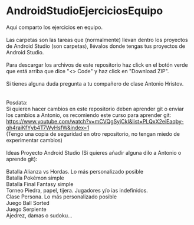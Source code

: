 # AndroidStudioEjerciciosEquipo

Aqui comparto los ejercicios en equipo.<br><br>
Las carpetas son las tareas que (normalmente) llevan dentro los proyectos de Android Studio (son carpetas), llévalos donde tengas tus proyectos de Android Studio.<br><br>
Para descargar los archivos de este repositorio haz click en el botón verde que está arriba que dice "<> Code" y haz click en "Download ZIP".<br><br>
Si tienes alguna duda pregunta a tu compañero de clase Antonio Hristov.<br><br><br>
Posdata:<br>
Si quieren hacer cambios en este repositorio deben aprender git o enviar los cambios a Antonio, os recomiendo este curso para aprender git: https://www.youtube.com/watch?v=mCVQgSyjCkI&list=PLQxX2eiEaqby-qh4raiKfYyb4T7WyHsfW&index=1
<br>(Tengo una copia de seguridad en otro repositorio, no tengan miedo de experimentar cambios)<br><br>
Ideas Proyecto Android Studio (Si quieres añadir alguna dilo a Antonio o aprende git):<br><br>
Batalla Alianza vs Hordas. Lo más personalizado posible<br>
Batalla Pokémon simple<br>
Batalla Final Fantasy simple<br>
Torneo Piedra, papel, tijera. Jugadores y/o ias indefinidos.<br>
Clase Persona. Lo más personalizado posible<br>
Juego Ball Sorted<br>
Juego Serpiente<br>
Ajedrez, damas o sudoku...

